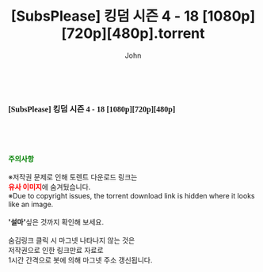 ﻿---
layout: post
title:  "[SubsPlease] 킹덤 시즌 4 - 18 [1080p][720p][480p].torrent"
author: John
categories: [ 애니메이션 ]
tags: [  ]
image:  
description: "[SubsPlease] 킹덤 시즌 4 - 18 [1080p][720p][480p] torrent 정보 공유"
toc: true
toc_sticky: true
---

<br>
<div class="view-img">
<a class="view_image" href="http://torrentmobile62.com/bbs/view_image.php?fn=%2Fdata%2Ffile%2Fani%2F3735182707_DiWhGZly_231b39a4f4f774322b7ec90941346095f7218533.jpg" target="_blank"><img alt="" class="img-tag" content="http://torrentmobile62.com/data/file/ani/3735182707_DiWhGZly_231b39a4f4f774322b7ec90941346095f7218533.jpg" itemprop="image" src="http://torrentmobile62.com/data/file/ani/3735182707_DiWhGZly_231b39a4f4f774322b7ec90941346095f7218533.jpg"/></a></div><div class="view-content" itemprop="description">
<p><span style="font-family:nanumsquareround;font-size:16px;font-weight:700;white-space:nowrap;background-color:rgb(255,255,255);">[SubsPlease] 킹덤 시즌 4 - 18 [1080p][720p][480p]</span> </p> </div>
    
<br><br><br>
<p data-ke-size="size16"><b><span style="color: green;">주의사항</span></b><br /><br />※저작권 문제로 인해 토렌트 다운로드 링크는<br /><b><span style="color: red;">유사 이미지</span></b>에 숨겨뒀습니다.<br />※Due to copyright issues, the torrent download link is hidden where it looks like an image.<br /><br /><b>'설마'</b>싶은 것까지 확인해 보세요.<br /><br />숨김링크 클릭 시 마그넷 나타나지 않는 것은<br />저작권으로 인한 링크만료 자료로<br />1시간 간격으로 봇에 의해 마그넷 주소 갱신됩니다.</p>
